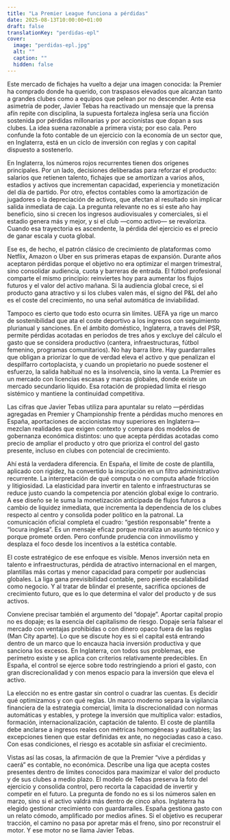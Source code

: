 ```yaml
---
title: "La Premier League funciona a pérdidas"
date: 2025-08-13T10:00:00+01:00
draft: false
translationKey: "perdidas-epl"
cover:
  image: "perdidas-epl.jpg"
  alt: ""
  caption: ""
  hidden: false
---
```


Este mercado de fichajes ha vuelto a dejar una imagen conocida: la Premier ha comprado donde ha querido, con traspasos elevados que alcanzan tanto a grandes clubes como a equipos que pelean por no descender. Ante esa asimetría de poder, Javier Tebas ha reactivado un mensaje que la prensa afín repite con disciplina, la supuesta fortaleza inglesa sería una ficción sostenida por pérdidas millonarias y por accionistas que dopan a sus clubes. La idea suena razonable a primera vista; por eso cala. Pero confunde la foto contable de un ejercicio con la economía de un sector que, en Inglaterra, está en un ciclo de inversión con reglas y con capital dispuesto a sostenerlo.

En Inglaterra, los números rojos recurrentes tienen dos orígenes principales. Por un lado, decisiones deliberadas para reforzar el producto: salarios que retienen talento, fichajes que se amortizan a varios años, estadios y activos que incrementan capacidad, experiencia y monetización del día de partido. Por otro, efectos contables como la amortización de jugadores o la depreciación de activos, que afectan al resultado sin implicar salida inmediata de caja. La pregunta relevante no es si este año hay beneficio, sino si crecen los ingresos audiovisuales y comerciales, si el estadio genera más y mejor, y si el club —como activo— se revaloriza. Cuando esa trayectoria es ascendente, la pérdida del ejercicio es el precio de ganar escala y cuota global.

Ese es, de hecho, el patrón clásico de crecimiento de plataformas como Netflix, Amazon o Uber en sus primeras etapas de expansión. Durante años aceptaron pérdidas porque el objetivo no era optimizar el margen trimestral, sino consolidar audiencia, cuota y barreras de entrada. El fútbol profesional comparte el mismo principio: reinviertes hoy para aumentar los flujos futuros y el valor del activo mañana. Si la audiencia global crece, si el producto gana atractivo y si los clubes valen más, el signo del P&L del año es el coste del crecimiento, no una señal automática de inviabilidad.

Tampoco es cierto que todo esto ocurra sin límites. UEFA ya rige un marco de sostenibilidad que ata el coste deportivo a los ingresos con seguimiento plurianual y sanciones. En el ámbito doméstico, Inglaterra, a través del PSR, permite pérdidas acotadas en periodos de tres años y excluye del cálculo el gasto que se considera productivo (cantera, infraestructuras, fútbol femenino, programas comunitarios). No hay barra libre. Hay guardarraíles que obligan a priorizar lo que de verdad eleva el activo y que penalizan el despilfarro cortoplacista, y cuando un propietario no puede sostener el esfuerzo, la salida habitual no es la insolvencia, sino la venta. La Premier es un mercado con licencias escasas y marcas globales, donde existe un mercado secundario líquido. Esa rotación de propiedad limita el riesgo sistémico y mantiene la continuidad competitiva.

Las cifras que Javier Tebas utiliza para apuntalar su relato —pérdidas agregadas en Premier y Championship frente a pérdidas mucho menores en España, aportaciones de accionistas muy superiores en Inglaterra— mezclan realidades que exigen contexto y compara dos modelos de gobernanza económica distintos: uno que acepta pérdidas acotadas como precio de ampliar el producto y otro que prioriza el control del gasto presente, incluso en clubes con potencial de crecimiento.

Ahí está la verdadera diferencia. En España, el límite de coste de plantilla, aplicado con rigidez, ha convertido la inscripción en un filtro administrativo recurrente. La interpretación de qué computa o no computa añade fricción y litigiosidad. La elasticidad para invertir en talento e infraestructuras se reduce justo cuando la competencia por atención global exige lo contrario. A ese diseño se le suma la monetización anticipada de flujos futuros a cambio de liquidez inmediata, que incrementa la dependencia de los clubes respecto al centro y consolida poder político en la patronal. La comunicación oficial completa el cuadro: “gestión responsable” frente a “locura inglesa”. Es un mensaje eficaz porque moraliza un asunto técnico y porque promete orden. Pero confunde prudencia con inmovilismo y desplaza el foco desde los incentivos a la estética contable.

El coste estratégico de ese enfoque es visible. Menos inversión neta en talento e infraestructuras, pérdida de atractivo internacional en el margen, plantillas más cortas y menor capacidad para competir por audiencias globales. La liga gana previsibilidad contable, pero pierde escalabilidad como negocio. Y al tratar de blindar el presente, sacrifica opciones de crecimiento futuro, que es lo que determina el valor del producto y de sus activos.

Conviene precisar también el argumento del “dopaje”. Aportar capital propio no es dopaje; es la esencia del capitalismo de riesgo. Dopaje sería falsear el mercado con ventajas prohibidas o con dinero opaco fuera de las reglas (Man City aparte). Lo que se discute hoy es si el capital está entrando dentro de un marco que lo encauza hacia inversión productiva y que sanciona los excesos. En Inglaterra, con todos sus problemas, ese perímetro existe y se aplica con criterios relativamente predecibles. En España, el control se ejerce sobre todo restringiendo a priori el gasto, con gran discrecionalidad y con menos espacio para la inversión que eleva el activo.

La elección no es entre gastar sin control o cuadrar las cuentas. Es decidir qué optimizamos y con qué reglas. Un marco moderno separa la vigilancia financiera de la estrategia comercial, limita la discrecionalidad con normas automáticas y estables, y protege la inversión que multiplica valor: estadios, formación, internacionalización, captación de talento. El coste de plantilla debe anclarse a ingresos reales con métricas homogéneas y auditables; las excepciones tienen que estar definidas ex ante, no negociadas caso a caso. Con esas condiciones, el riesgo es acotable sin asfixiar el crecimiento.

Vistas así las cosas, la afirmación de que la Premier “vive a pérdidas y caerá” es contable, no económica. Describe una liga que acepta costes presentes dentro de límites conocidos para maximizar el valor del producto y de sus clubes a medio plazo. El modelo de Tebas preserva la foto del ejercicio y consolida control, pero recorta la capacidad de invertir y competir en el futuro. La pregunta de fondo no es si los números salen en marzo, sino si el activo valdrá más dentro de cinco años. Inglaterra ha elegido gestionar crecimiento con guardarraíles. España gestiona gasto con un relato cómodo, amplificado por medios afines. Si el objetivo es recuperar tracción, el camino no pasa por apretar más el freno, sino por reconstruir el motor. Y ese motor no se llama Javier Tebas.
